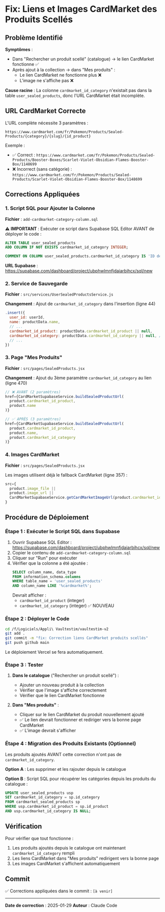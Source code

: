 # Fix: Liens et Images CardMarket des Produits Scellés

## Problème Identifié

**Symptômes** :
- Dans "Rechercher un produit scellé" (catalogue) → le lien CardMarket fonctionne ✅
- Après ajout à la collection → dans "Mes produits" :
  - Le lien CardMarket ne fonctionne plus ❌
  - L'image ne s'affiche pas ❌

**Cause racine** :
La colonne `cardmarket_id_category` n'existait pas dans la table `user_sealed_products`, donc l'URL CardMarket était incomplète.

## URL CardMarket Correcte

L'URL complète nécessite 3 paramètres :
```
https://www.cardmarket.com/fr/Pokemon/Products/Sealed-Products/{category}/{slug}/{id_product}
```

Exemple :
- ✅ Correct : `https://www.cardmarket.com/fr/Pokemon/Products/Sealed-Products/Booster-Boxes/Scarlet-Violet-Obsidian-Flames-Booster-Box/1148699`
- ❌ Incorrect (sans catégorie) : `https://www.cardmarket.com/fr/Pokemon/Products/Sealed-Products/Scarlet-Violet-Obsidian-Flames-Booster-Box/1148699`

## Corrections Appliquées

### 1. Script SQL pour Ajouter la Colonne

**Fichier** : `add-cardmarket-category-column.sql`

⚠️ **IMPORTANT** : Exécuter ce script dans Supabase SQL Editor AVANT de déployer le code :

```sql
ALTER TABLE user_sealed_products
ADD COLUMN IF NOT EXISTS cardmarket_id_category INTEGER;

COMMENT ON COLUMN user_sealed_products.cardmarket_id_category IS 'ID de la catégorie CardMarket pour construire l''URL correcte du produit';
```

**URL Supabase** : https://supabase.com/dashboard/project/ubphwlmnfjdaiarbihcx/sql/new

### 2. Service de Sauvegarde

**Fichier** : `src/services/UserSealedProductsService.js`

**Changement** : Ajout de `cardmarket_id_category` dans l'insertion (ligne 44)

```javascript
.insert({
  user_id: userId,
  name: productData.name,
  // ...
  cardmarket_id_product: productData.cardmarket_id_product || null,
  cardmarket_id_category: productData.cardmarket_id_category || null, // ✅ AJOUTÉ
  // ...
})
```

### 3. Page "Mes Produits"

**Fichier** : `src/pages/SealedProducts.jsx`

**Changement** : Ajout du 3ème paramètre `cardmarket_id_category` au lien (ligne 470)

```javascript
// ❌ AVANT (2 paramètres)
href={CardMarketSupabaseService.buildSealedProductUrl(
  product.cardmarket_id_product,
  product.name
)}

// ✅ APRÈS (3 paramètres)
href={CardMarketSupabaseService.buildSealedProductUrl(
  product.cardmarket_id_product,
  product.name,
  product.cardmarket_id_category
)}
```

### 4. Images CardMarket

**Fichier** : `src/pages/SealedProducts.jsx`

Les images utilisent déjà le fallback CardMarket (ligne 357) :
```javascript
src={
  product.image_file ||
  product.image_url ||
  CardMarketSupabaseService.getCardMarketImageUrl(product.cardmarket_id_product)
}
```

## Procédure de Déploiement

### Étape 1 : Exécuter le Script SQL dans Supabase

1. Ouvrir Supabase SQL Editor : https://supabase.com/dashboard/project/ubphwlmnfjdaiarbihcx/sql/new
2. Copier le contenu de `add-cardmarket-category-column.sql`
3. Cliquer sur "Run" pour exécuter
4. Vérifier que la colonne a été ajoutée :
   ```sql
   SELECT column_name, data_type
   FROM information_schema.columns
   WHERE table_name = 'user_sealed_products'
   AND column_name LIKE '%cardmarket%';
   ```
   Devrait afficher :
   - `cardmarket_id_product` (integer)
   - `cardmarket_id_category` (integer) ✅ NOUVEAU

### Étape 2 : Déployer le Code

```bash
cd /f/Logiciels/Appli\ Vaultestim/vaultestim-v2
git add .
git commit -m "fix: Correction liens CardMarket produits scellés"
git push github main
```

Le déploiement Vercel se fera automatiquement.

### Étape 3 : Tester

1. **Dans le catalogue** ("Rechercher un produit scellé") :
   - Ajouter un nouveau produit à la collection
   - Vérifier que l'image s'affiche correctement
   - Vérifier que le lien CardMarket fonctionne

2. **Dans "Mes produits"** :
   - Cliquer sur le lien CardMarket du produit nouvellement ajouté
   - ✅ Le lien devrait fonctionner et rediriger vers la bonne page CardMarket
   - ✅ L'image devrait s'afficher

### Étape 4 : Migration des Produits Existants (Optionnel)

Les produits ajoutés AVANT cette correction n'ont pas de `cardmarket_id_category`.

**Option A** : Les supprimer et les rajouter depuis le catalogue

**Option B** : Script SQL pour récupérer les catégories depuis les produits du catalogue :
```sql
UPDATE user_sealed_products usp
SET cardmarket_id_category = sp.id_category
FROM cardmarket_sealed_products sp
WHERE usp.cardmarket_id_product = sp.id_product
AND usp.cardmarket_id_category IS NULL;
```

## Vérification

Pour vérifier que tout fonctionne :

1. Les produits ajoutés depuis le catalogue ont maintenant `cardmarket_id_category` rempli
2. Les liens CardMarket dans "Mes produits" redirigent vers la bonne page
3. Les images CardMarket s'affichent automatiquement

## Commit

✅ Corrections appliquées dans le commit : `[à venir]`

---

**Date de correction** : 2025-01-29
**Auteur** : Claude Code
